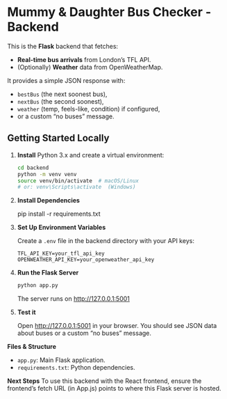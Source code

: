 # Mummy & Daughter Bus Checker - Backend

This is the **Flask** backend that fetches:
- **Real-time bus arrivals** from London’s TFL API.
- (Optionally) **Weather** data from OpenWeatherMap.

It provides a simple JSON response with:
- `bestBus` (the next soonest bus),
- `nextBus` (the second soonest),
- `weather` (temp, feels-like, condition) if configured,
- or a custom “no buses” message.

## Getting Started Locally

1. **Install** Python 3.x and create a virtual environment:

   ```bash
   cd backend
   python -m venv venv
   source venv/bin/activate  # macOS/Linux
   # or: venv\Scripts\activate  (Windows)

2. **Install Dependencies** 

   pip install -r requirements.txt

3. **Set Up Environment Variables**

   Create a `.env` file in the backend directory with your API keys:

   ```
   TFL_API_KEY=your_tfl_api_key
   OPENWEATHER_API_KEY=your_openweather_api_key
   ```

4. **Run the Flask Server**

   ```bash
   python app.py
   ```

   The server runs on http://127.0.0.1:5001

5. **Test it**

   Open http://127.0.0.1:5001 in your browser.
   You should see JSON data about buses or a custom “no buses” message.

**Files & Structure**
- `app.py`: Main Flask application.
- `requirements.txt`: Python dependencies.

**Next Steps**
To use this backend with the React frontend, ensure the frontend’s fetch URL (in App.js) points to where this Flask server is hosted.

